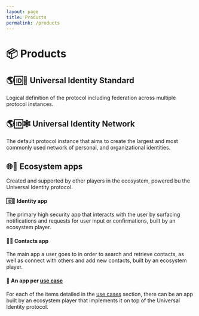 ```yaml
---
layout: page
title: Products
permalink: /products
---
```

# 📦 Products

## 🌎🆔📜 Universal Identity Standard

Logical definition of the protocol including federation across multiple protocol instances.

## 🌎🆔🕸 Universal Identity Network

The default protocol instance that aims to create the largest and most commonly used network of personal, and organizational identities.

## 🌐📲 Ecosystem apps

Created and supported by other players in the ecosystem, powered bu the Universal Identity protocol.

#### 🆔📲 Identity app

The primary high security app that interacts with the user by surfacing notifications and requests for user input or confirmations, built by an ecosystem player.

#### 📇📲 Contacts app

The main app a user goes to in order to search and retrieve contacts, as well as connect with others and add new contacts, built by an ecosystem player.

#### 🤳 An app per [use case](use-cases.md)

For each of the items detailed in the [use cases](use-cases.md) section, there can be an app built by an ecosystem player that implements it on top of the Universal Identity protocol.
